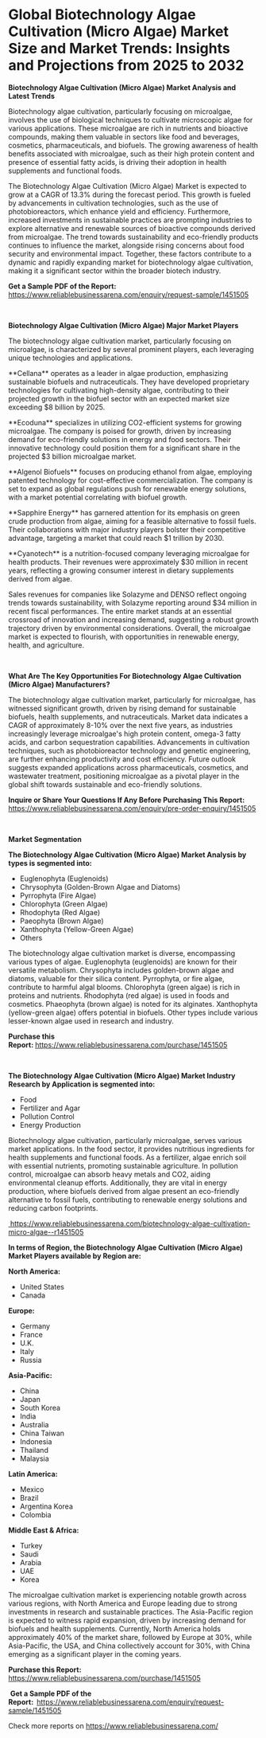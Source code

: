 <p><h1>Global Biotechnology Algae Cultivation (Micro Algae) Market Size and Market Trends: Insights and Projections from 2025 to 2032</h1></p><p><strong>Biotechnology Algae Cultivation (Micro Algae) Market Analysis and Latest Trends</strong></p>
<p><p>Biotechnology algae cultivation, particularly focusing on microalgae, involves the use of biological techniques to cultivate microscopic algae for various applications. These microalgae are rich in nutrients and bioactive compounds, making them valuable in sectors like food and beverages, cosmetics, pharmaceuticals, and biofuels. The growing awareness of health benefits associated with microalgae, such as their high protein content and presence of essential fatty acids, is driving their adoption in health supplements and functional foods.</p><p>The Biotechnology Algae Cultivation (Micro Algae) Market is expected to grow at a CAGR of 13.3% during the forecast period. This growth is fueled by advancements in cultivation technologies, such as the use of photobioreactors, which enhance yield and efficiency. Furthermore, increased investments in sustainable practices are prompting industries to explore alternative and renewable sources of bioactive compounds derived from microalgae. The trend towards sustainability and eco-friendly products continues to influence the market, alongside rising concerns about food security and environmental impact. Together, these factors contribute to a dynamic and rapidly expanding market for biotechnology algae cultivation, making it a significant sector within the broader biotech industry.</p></p>
<p><strong>Get a Sample PDF of the Report:&nbsp;</strong> <a href="https://www.reliablebusinessarena.com/enquiry/request-sample/1451505?utm_campaign=2994&utm_medium=2&utm_source=Github&utm_content=ia&utm_term=11032025&utm_id=biotechnology-algae-cultivation-micro-algae">https://www.reliablebusinessarena.com/enquiry/request-sample/1451505</a></p>
<p>&nbsp;</p>
<p><strong>Biotechnology Algae Cultivation (Micro Algae) Major Market Players</strong></p>
<p><p>The biotechnology algae cultivation market, particularly focusing on microalgae, is characterized by several prominent players, each leveraging unique technologies and applications. </p><p>**Cellana** operates as a leader in algae production, emphasizing sustainable biofuels and nutraceuticals. They have developed proprietary technologies for cultivating high-density algae, contributing to their projected growth in the biofuel sector with an expected market size exceeding $8 billion by 2025.</p><p>**Ecoduna** specializes in utilizing CO2-efficient systems for growing microalgae. The company is poised for growth, driven by increasing demand for eco-friendly solutions in energy and food sectors. Their innovative technology could position them for a significant share in the projected $3 billion microalgae market.</p><p>**Algenol Biofuels** focuses on producing ethanol from algae, employing patented technology for cost-effective commercialization. The company is set to expand as global regulations push for renewable energy solutions, with a market potential correlating with biofuel growth.</p><p>**Sapphire Energy** has garnered attention for its emphasis on green crude production from algae, aiming for a feasible alternative to fossil fuels. Their collaborations with major industry players bolster their competitive advantage, targeting a market that could reach $1 trillion by 2030.</p><p>**Cyanotech** is a nutrition-focused company leveraging microalgae for health products. Their revenues were approximately $30 million in recent years, reflecting a growing consumer interest in dietary supplements derived from algae.</p><p>Sales revenues for companies like Solazyme and DENSO reflect ongoing trends towards sustainability, with Solazyme reporting around $34 million in recent fiscal performances. The entire market stands at an essential crossroad of innovation and increasing demand, suggesting a robust growth trajectory driven by environmental considerations. Overall, the microalgae market is expected to flourish, with opportunities in renewable energy, health, and agriculture.</p></p>
<p>&nbsp;</p>
<p><strong>What Are The Key Opportunities For Biotechnology Algae Cultivation (Micro Algae) Manufacturers?</strong></p>
<p><p>The biotechnology algae cultivation market, particularly for microalgae, has witnessed significant growth, driven by rising demand for sustainable biofuels, health supplements, and nutraceuticals. Market data indicates a CAGR of approximately 8-10% over the next five years, as industries increasingly leverage microalgae's high protein content, omega-3 fatty acids, and carbon sequestration capabilities. Advancements in cultivation techniques, such as photobioreactor technology and genetic engineering, are further enhancing productivity and cost efficiency. Future outlook suggests expanded applications across pharmaceuticals, cosmetics, and wastewater treatment, positioning microalgae as a pivotal player in the global shift towards sustainable and eco-friendly solutions.</p></p>
<p><strong>Inquire or Share Your Questions If Any Before Purchasing This Report:</strong> <a href="https://www.reliablebusinessarena.com/enquiry/pre-order-enquiry/1451505?utm_campaign=2994&utm_medium=2&utm_source=Github&utm_content=ia&utm_term=11032025&utm_id=biotechnology-algae-cultivation-micro-algae">https://www.reliablebusinessarena.com/enquiry/pre-order-enquiry/1451505</a></p>
<p>&nbsp;</p>
<p><strong>Market Segmentation</strong></p>
<p><strong>The Biotechnology Algae Cultivation (Micro Algae) Market Analysis by types is segmented into:</strong></p>
<p><ul><li>Euglenophyta (Euglenoids)</li><li>Chrysophyta (Golden-Brown Algae and Diatoms)</li><li>Pyrrophyta (Fire Algae)</li><li>Chlorophyta (Green Algae)</li><li>Rhodophyta (Red Algae)</li><li>Paeophyta (Brown Algae)</li><li>Xanthophyta (Yellow-Green Algae)</li><li>Others</li></ul></p>
<p><p>The biotechnology algae cultivation market is diverse, encompassing various types of algae. Euglenophyta (euglenoids) are known for their versatile metabolism. Chrysophyta includes golden-brown algae and diatoms, valuable for their silica content. Pyrrophyta, or fire algae, contribute to harmful algal blooms. Chlorophyta (green algae) is rich in proteins and nutrients. Rhodophyta (red algae) is used in foods and cosmetics. Phaeophyta (brown algae) is noted for its alginates. Xanthophyta (yellow-green algae) offers potential in biofuels. Other types include various lesser-known algae used in research and industry.</p></p>
<p><strong>Purchase this Report:&nbsp;</strong><a href="https://www.reliablebusinessarena.com/purchase/1451505?utm_campaign=2994&utm_medium=2&utm_source=Github&utm_content=ia&utm_term=11032025&utm_id=biotechnology-algae-cultivation-micro-algae">https://www.reliablebusinessarena.com/purchase/1451505</a></p>
<p>&nbsp;</p>
<p><strong>The Biotechnology Algae Cultivation (Micro Algae) Market Industry Research by Application is segmented into:</strong></p>
<p><ul><li>Food</li><li>Fertilizer and Agar</li><li>Pollution Control</li><li>Energy Production</li></ul></p>
<p><p>Biotechnology algae cultivation, particularly microalgae, serves various market applications. In the food sector, it provides nutritious ingredients for health supplements and functional foods. As a fertilizer, algae enrich soil with essential nutrients, promoting sustainable agriculture. In pollution control, microalgae can absorb heavy metals and CO2, aiding environmental cleanup efforts. Additionally, they are vital in energy production, where biofuels derived from algae present an eco-friendly alternative to fossil fuels, contributing to renewable energy solutions and reducing carbon footprints.</p></p>
<p><a href="https://www.reliablebusinessarena.com/biotechnology-algae-cultivation-micro-algae--r1451505?utm_campaign=2994&utm_medium=2&utm_source=Github&utm_content=ia&utm_term=11032025&utm_id=biotechnology-algae-cultivation-micro-algae">&nbsp;https://www.reliablebusinessarena.com/biotechnology-algae-cultivation-micro-algae--r1451505</a></p>
<p><strong>In terms of Region, the Biotechnology Algae Cultivation (Micro Algae) Market Players available by Region are:</strong></p>
<p>
    <p> <strong> North America: </strong>
        <ul>
            <li>United States</li>
            <li>Canada</li>
        </ul>
        </p> 
    <p> <strong> Europe: </strong>
        <ul>
            <li>Germany</li>
            <li>France</li>
            <li>U.K.</li>
            <li>Italy</li>
            <li>Russia</li>
        </ul>
        </p> 
    <p> <strong> Asia-Pacific: </strong>
        <ul>
            <li>China</li>
            <li>Japan</li>
            <li>South Korea</li>
            <li>India</li>
            <li>Australia</li>
            <li>China Taiwan</li>
            <li>Indonesia</li>
            <li>Thailand</li>
            <li>Malaysia</li>
        </ul>
        </p> 
    <p> <strong> Latin America: </strong>
        <ul>
            <li>Mexico</li>
            <li>Brazil</li>
            <li>Argentina Korea</li>
            <li>Colombia</li>
        </ul>
        </p> 
    <p> <strong> Middle East & Africa: </strong>
        <ul>
            <li>Turkey</li>
            <li>Saudi</li>
            <li>Arabia</li>
            <li>UAE</li>
            <li>Korea</li>
        </ul>
    </p>
    </p>
<p><p>The microalgae cultivation market is experiencing notable growth across various regions, with North America and Europe leading due to strong investments in research and sustainable practices. The Asia-Pacific region is expected to witness rapid expansion, driven by increasing demand for biofuels and health supplements. Currently, North America holds approximately 40% of the market share, followed by Europe at 30%, while Asia-Pacific, the USA, and China collectively account for 30%, with China emerging as a significant player in the coming years.</p></p>
<p><strong>Purchase this Report: </strong><a href="https://www.reliablebusinessarena.com/purchase/1451505?utm_campaign=2994&utm_medium=2&utm_source=Github&utm_content=ia&utm_term=11032025&utm_id=biotechnology-algae-cultivation-micro-algae">https://www.reliablebusinessarena.com/purchase/1451505</a></p>
<p>&nbsp;<strong>Get a Sample PDF of the Report:&nbsp;&nbsp;</strong><a href="https://www.reliablebusinessarena.com/enquiry/request-sample/1451505?utm_campaign=2994&utm_medium=2&utm_source=Github&utm_content=ia&utm_term=11032025&utm_id=biotechnology-algae-cultivation-micro-algae">https://www.reliablebusinessarena.com/enquiry/request-sample/1451505</a></p>
<p><strong></strong></p>
<p>Check more reports on <a href="https://www.reliablebusinessarena.com/?utm_campaign=2994&utm_medium=2&utm_source=Github&utm_content=ia&utm_term=11032025&utm_id=biotechnology-algae-cultivation-micro-algae">https://www.reliablebusinessarena.com/</a></p>